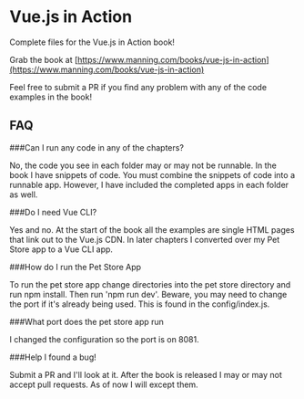 # Vue.js in Action

Complete files for the Vue.js in Action book!

Grab the book at [https://www.manning.com/books/vue-js-in-action](https://www.manning.com/books/vue-js-in-action)

Feel free to submit a PR if you find any problem with any of the code examples in the book! 


## FAQ

###Can I run any code in any of the chapters?

No, the code you see in each folder may or may not be runnable. In the book I have snippets of code. You must combine the snippets of code into a runnable app. However, I have included the completed apps in each folder as well.

###Do I need Vue CLI?

Yes and no. At the start of the book all the examples are single HTML pages that link out to the Vue.js CDN. In later chapters I converted over my Pet Store app to a Vue CLI app. 

###How do I run the Pet Store App

To run the pet store app change directories into the pet store directory and run npm install. Then run 'npm run dev'. Beware, you may need to change the port if it's already being used. This is found in the config/index.js. 

###What port does the pet store app run

I changed the configuration so the port is on 8081.

###Help I found a bug!

Submit a PR and I'll look at it. After the book is released I may or may not accept pull requests. As of now I will except them.
